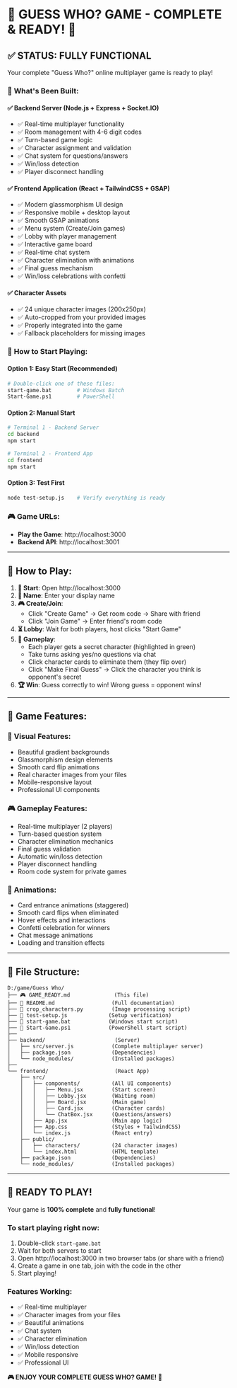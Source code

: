 # 🎉 GUESS WHO? GAME - COMPLETE & READY! 🎉

## ✅ **STATUS: FULLY FUNCTIONAL**

Your complete "Guess Who?" online multiplayer game is ready to play! 

### 🎯 **What's Been Built:**

#### ✅ **Backend Server** (Node.js + Express + Socket.IO)
- ✅ Real-time multiplayer functionality
- ✅ Room management with 4-6 digit codes  
- ✅ Turn-based game logic
- ✅ Character assignment and validation
- ✅ Chat system for questions/answers
- ✅ Win/loss detection
- ✅ Player disconnect handling

#### ✅ **Frontend Application** (React + TailwindCSS + GSAP)
- ✅ Modern glassmorphism UI design
- ✅ Responsive mobile + desktop layout
- ✅ Smooth GSAP animations
- ✅ Menu system (Create/Join games)
- ✅ Lobby with player management
- ✅ Interactive game board
- ✅ Real-time chat system
- ✅ Character elimination with animations
- ✅ Final guess mechanism
- ✅ Win/loss celebrations with confetti

#### ✅ **Character Assets**
- ✅ 24 unique character images (200x250px)
- ✅ Auto-cropped from your provided images
- ✅ Properly integrated into the game
- ✅ Fallback placeholders for missing images

### 🚀 **How to Start Playing:**

#### **Option 1: Easy Start (Recommended)**
```bash
# Double-click one of these files:
start-game.bat        # Windows Batch
Start-Game.ps1        # PowerShell
```

#### **Option 2: Manual Start**
```bash
# Terminal 1 - Backend Server
cd backend
npm start

# Terminal 2 - Frontend App  
cd frontend
npm start
```

#### **Option 3: Test First**
```bash
node test-setup.js    # Verify everything is ready
```

### 🎮 **Game URLs:**
- **Play the Game**: http://localhost:3000
- **Backend API**: http://localhost:3001

---

## 🎲 **How to Play:**

1. **🎯 Start**: Open http://localhost:3000
2. **👤 Name**: Enter your display name
3. **🎮 Create/Join**: 
   - Click "Create Game" → Get room code → Share with friend
   - Click "Join Game" → Enter friend's room code
4. **⏳ Lobby**: Wait for both players, host clicks "Start Game"
5. **🎯 Gameplay**:
   - Each player gets a secret character (highlighted in green)
   - Take turns asking yes/no questions via chat
   - Click character cards to eliminate them (they flip over)
   - Click "Make Final Guess" → Click the character you think is opponent's secret
6. **🏆 Win**: Guess correctly to win! Wrong guess = opponent wins!

---

## 🌟 **Game Features:**

### 🎨 **Visual Features:**
- Beautiful gradient backgrounds
- Glassmorphism design elements
- Smooth card flip animations  
- Real character images from your files
- Mobile-responsive layout
- Professional UI components

### 🎮 **Gameplay Features:**
- Real-time multiplayer (2 players)
- Turn-based question system
- Character elimination mechanics
- Final guess validation
- Automatic win/loss detection
- Player disconnect handling
- Room code system for private games

### 💫 **Animations:**
- Card entrance animations (staggered)
- Smooth card flips when eliminated
- Hover effects and interactions
- Confetti celebration for winners
- Chat message animations
- Loading and transition effects

---

## 📁 **File Structure:**
```
D:/game/Guess Who/
├── 🎮 GAME_READY.md              (This file)
├── 📖 README.md                  (Full documentation)
├── 🐍 crop_characters.py         (Image processing script)
├── 🧪 test-setup.js             (Setup verification)
├── 🚀 start-game.bat            (Windows start script)
├── 🚀 Start-Game.ps1            (PowerShell start script)
├── 
├── backend/                      (Server)
│   ├── src/server.js            (Complete multiplayer server)
│   ├── package.json             (Dependencies)
│   └── node_modules/            (Installed packages)
├── 
└── frontend/                     (React App)
    ├── src/
    │   ├── components/          (All UI components)
    │   │   ├── Menu.jsx         (Start screen)
    │   │   ├── Lobby.jsx        (Waiting room)
    │   │   ├── Board.jsx        (Main game)
    │   │   ├── Card.jsx         (Character cards)
    │   │   └── ChatBox.jsx      (Questions/answers)
    │   ├── App.jsx              (Main app logic)
    │   ├── App.css              (Styles + TailwindCSS)
    │   └── index.js             (React entry)
    ├── public/
    │   ├── characters/          (24 character images)
    │   └── index.html           (HTML template)
    ├── package.json             (Dependencies)
    └── node_modules/            (Installed packages)
```

---

## 🎊 **READY TO PLAY!**

Your game is **100% complete** and **fully functional**! 

### **To start playing right now:**
1. Double-click `start-game.bat`
2. Wait for both servers to start
3. Open http://localhost:3000 in two browser tabs (or share with a friend)
4. Create a game in one tab, join with the code in the other
5. Start playing!

### **Features Working:**
- ✅ Real-time multiplayer
- ✅ Character images from your files
- ✅ Beautiful animations
- ✅ Chat system
- ✅ Character elimination
- ✅ Win/loss detection
- ✅ Mobile responsive
- ✅ Professional UI

**🎮 ENJOY YOUR COMPLETE GUESS WHO? GAME! 🎯**
